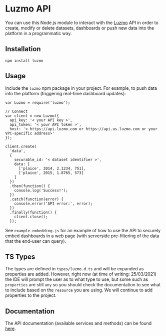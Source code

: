 # Luzmo API

You can use this Node.js module to interact with the [Luzmo](https://luzmo.com) API in order to create, modify or delete datasets, dashboards or push new data into the platform in a programmatic way.

## Installation

`npm install luzmo`

## Usage

Include the `luzmo` npm package in your project. For example, to push data into the platform (triggering real-time dashboard updates):

```
var Luzmo = require('luzmo');

// Connect
var client = new Luzmo({
  api_key: '< your API key >',
  api_token: '< your API token >',
  host: '< https://api.luzmo.com or https://api.us.luzmo.com or your VPC-specific address>'
});

client.create(
  'data',
  {
    securable_id: '< dataset identifier >',
    data: [
      ['plaice', 2014, 2.1234, 751],
      ['plaice', 2015, 1.8765, 573]
    ]
  })
  .then(function() {
    console.log('Success!');
  })
  .catch(function(error) {
    console.error('API error:', error);
  })
  .finally(function() {
    client.close();
  });
```

See `example-embedding.js` for an example of how to use the API to securely embed dashboards in a web page (with serverside pre-filtering of the data that the end-user can query).

## TS Types

The types are defined in `types/luzmo.d.ts` and will be expanded as properties are added. However, right now (at time of writing: 25/03/2021) the IDE will prompt the user as to what type to use, but some such as `properties` are still `any` so you should check the documentation to see what to include based on the `resource` you are using. We will continue to add properties to the project.

## Documentation

The API documentation (available services and methods) can be found [here](http://developer.luzmo.com).
